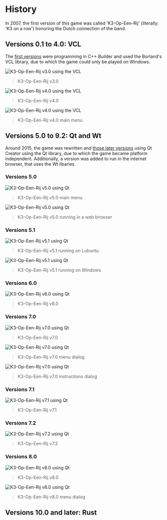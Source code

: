 # History

In 2007, the first version of this game was called 'K3-Op-Een-Rij' (literally: 'K3 on a row')
honoring the Dutch connection of the band.

## Versions 0.1 to 4.0: VCL

The [first versions](https://github.com/richelbilderbeek/K3OpEenRijVcl)
were programming in C++ Builder and used the Borland's VCL library,
due to which the game could only be played on Windows.

![K3-Op-Een-Rij v3.0 using the VCL](K3OpEenRij_3_0.png)

> K3-Op-Een-Rij v3.0

![K3-Op-Een-Rij v4.0 using the VCL](K3OpEenRij_4_0.png)

> K3-Op-Een-Rij v4.0

![K3-Op-Een-Rij v4.0 using the VCL](K3OpEenRijMenu_4_0.png)

> K3-Op-Een-Rij v4.0 main menu

## Versions 5.0 to 9.2: Qt and Wt

Around 2015, the game was rewritten and
[those later versions](https://github.com/richelbilderbeek/K3OpEenRij)
using Qt Creator using the Qt library, due to which the game
became platform independent. Additionally,
a version was added to run in the internet browser,
that uses the Wt libaries.

### Versions 5.0

![K3-Op-Een-Rij v5.0 using Qt](K3OpEenRijMenu_5_0.png)

> K3-Op-Een-Rij v5.0 main menu

![K3-Op-Een-Rij v5.0 using Qt](K3OpEenRij_5_0.png)

> K3-Op-Een-Rij v5.0 running in a web browser

### Versions 5.1

![K3-Op-Een-Rij v5.1 using Qt](K3OpEenRij_5_1Lubuntu.png)

> K3-Op-Een-Rij v5.1 running on Lubuntu

![K3-Op-Een-Rij v5.1 using Qt](K3OpEenRij_5_1Windows.png)

> K3-Op-Een-Rij v5.1 running on Windows

### Versions 6.0

![K3-Op-Een-Rij v6.0 using Qt](K3OpEenRij_6_0.png)

> K3-Op-Een-Rij v6.0

### Versions 7.0

![K3-Op-Een-Rij v7.0 using Qt](K3OpEenRij_7_0.png)

> K3-Op-Een-Rij v7.0

![K3-Op-Een-Rij v7.0 using Qt](K3OpEenRijMenu_7_0.png)

> K3-Op-Een-Rij v7.0 menu dialog

![K3-Op-Een-Rij v7.0 using Qt](K3OpEenRijInstructions_7_0.png)

> K3-Op-Een-Rij v7.0 instructions dialog

### Versions 7.1

![K3-Op-Een-Rij v7.1 using Qt](K3OpEenRij_7_1.png)

> K3-Op-Een-Rij v7.1

### Versions 7.2

![K3-Op-Een-Rij v7.2 using Qt](K3OpEenRij_7_2.png)

> K3-Op-Een-Rij v7.2

### Versions 8.0

![K3-Op-Een-Rij v8.0 using Qt](K3OpEenRij_8_0.png)

> K3-Op-Een-Rij v8.0

![K3-Op-Een-Rij v8.0 using Qt](K3OpEenRijMenu_8_0.png)

> K3-Op-Een-Rij v8.0 menu dialog

## Versions 10.0 and later: Rust
